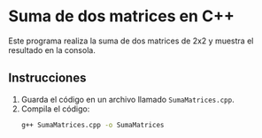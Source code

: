 # Suma de dos matrices en C++

Este programa realiza la suma de dos matrices de 2x2 y muestra el resultado en la consola.

## Instrucciones

1. Guarda el código en un archivo llamado `SumaMatrices.cpp`.
2. Compila el código:
   ```bash
   g++ SumaMatrices.cpp -o SumaMatrices
